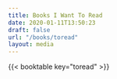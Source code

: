 ```yaml
---
title: Books I Want To Read
date: 2020-01-11T13:50:23
draft: false
url: "/books/toread"
layout: media
---
```


{{< booktable key="toread" >}}
